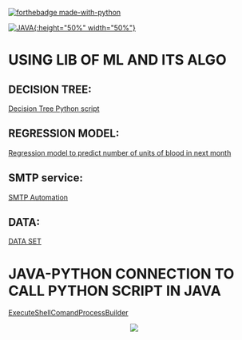 [![forthebadge made-with-python](http://ForTheBadge.com/images/badges/made-with-python.svg)](https://www.python.org/)

[![JAVA](https://miro.medium.com/max/8642/1*iIXOmGDzrtTJmdwbn7cGMw.png){:height="50%" width="50%"}](https://www.tutorialspoint.com/java/index.htm)

# USING LIB OF ML AND ITS ALGO

## DECISION TREE:
[Decision Tree Python script](https://github.com/ViditGoel/BloodBank-Managment-System-BMS/blob/main/Backend/Blood%20donation%20Prediction.py)

## REGRESSION MODEL: 
[Regression model to predict number of units of blood in next month](https://github.com/ViditGoel/BloodBank-Managment-System-BMS/blob/main/Backend/Predection_Units.py)

## SMTP service:
[SMTP Automation](https://github.com/ViditGoel/BloodBank-Managment-System-BMS/blob/main/Backend/SMTP.java)

## DATA:
[DATA SET](https://github.com/ViditGoel/BloodBank-Managment-System-BMS/blob/main/Backend/blood.csv)


# JAVA-PYTHON CONNECTION TO CALL PYTHON SCRIPT IN JAVA

[ExecuteShellComandProcessBuilder](https://github.com/ViditGoel/BloodBank-Managment-System-BMS/blob/main/Java-Python_connection/ExecuteShellComandProcessBuilder.java)

<p align="center">
  <img src="https://lh3.googleusercontent.com/proxy/bmMMfbcCEVB313l29dBuoasMct4OrLamZa_3yO02B3GnZSVKH_a8nDx1H1V2zZRCkWzxkw4OBXNR8ddYOiN80pgNJel41jWy"/>
</p>
